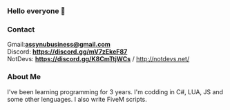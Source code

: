 ### Hello everyone 👋

### Contact
Gmail:**assynubusiness@gmail.com**
<br />
Discord: **https://discord.gg/mV7zEkeF87**
<br />
NotDevs: **https://discord.gg/K8CmTtjWCs** / http://notdevs.net/
### About Me
I've been learning programming for 3 years. I'm codding in C#, LUA, JS and some other lenguages. I also write FiveM scripts.
